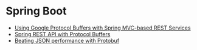 # Spring Boot


- [Using Google Protocol Buffers with Spring MVC-based REST Services](https://spring.io/blog/2015/03/22/using-google-protocol-buffers-with-spring-mvc-based-rest-services)
- [Spring REST API with Protocol Buffers](http://www.baeldung.com/spring-rest-api-with-protocol-buffers)
- [Beating JSON performance with Protobuf](https://auth0.com/blog/beating-json-performance-with-protobuf/)

